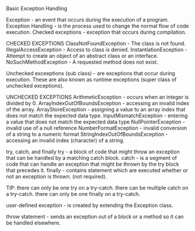 Basic Exception Handling

Exception - an event that occurs during the execution of a program.
Exception Handling - is the process used to change the normal flow of code execution.
Checked exceptions - exception that occurs during compilation.

CHECKED EXCEPTIONS
ClassNotFoundException - The class is not found.
IllegalAccessException - Access to class is denied.
InstantiationException - Attempt to create an object of an abstract class or an interface.
NoSuchMethodException - A requested method does not exist.

Unchecked exceeptions (sub class) - are exceptions that occur during execution. These are also known as runtime exceptions (super class of unchecked exceptions).

UNCHECKED EXCEPTIONS
ArithmeticException - occurs when an integer is divided by 0.
ArrayIndexOutOfBoundsException - accessing an invalid index of the array.
ArrayStoreException - assigning a value to an array index that does not match the expected data type.
InputMismatchException - entering a value that does not match the expected data type
NullPointerException - invalid use of a null reference
NumberFormatException - invalid conversion of a string to a numeric format
StringIndexOutOfBoundsException - accessing an invalid index (character) of a string.

try, catch, and finally
try - a block of code that might throw an exception that can be handled by a matching catch block.
catch - is a segment of code that can handle an exception that might be thrown by the try block that precedes it.
finally - contains statement which are executed whether or not an exception is thrown. (not required).

TIP: 
there can only be one try on a try-catch. there can be multiple catch on a try-catch.
there can only be one finally on a try-catch.

user-defined exception - is created by extending the Exception class. 

throw statement - sends an exception out of a block or a method so it can be handled elsewhere.
